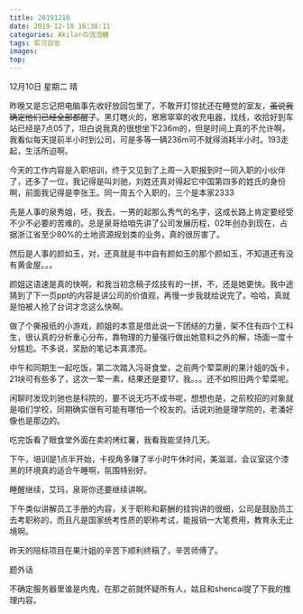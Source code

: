 ```yaml
---
title: 20191210
date: 2019-12-10 16:38:11
categories: Akilarの泡泡糖
tags: 实习日志
images:
top:
---
```


12月10日 星期二 晴

昨晚又是忘记把电脑事先收好放回包里了，不敢开灯惊扰还在睡觉的室友，~~虽说我确定他们已经全部都醒了~~。黑灯瞎火的，窸窸窣窣的收充电器，找线，收拾好到车站已经是7点05了，坦白说我真的很想坐下236m的，但是时间上真的不允许啊，我看似每天提前半小时到公司，可是多等一辆236m可不就得消耗半小时。193走起，生活所迫啊。

今天的工作内容是入职培训，终于又见到了上周一入职报到时一同入职的小伙伴了，还多了一位，我记得是叫刘驰，刘姓还真对得起它中国第四多的姓氏的身份啊，前面我记得是李张王。同一周五个入职的，三个是本家2333

先是人事的泉秀姐，呸，我去，一男的起那么秀气的名字，这成长路上肯定要经受不少不必要的苦难的。总是泉哥给咱先讲了公司发展历程，02年创办到现在，占据浙江省至少80%的土地资源规划类的业务，真的很厉害了。

然后是人事的颜如玉，对，还真就是书中自有颜如玉的那个颜如玉，不知道还有没有黄金屋。。。

颜姐这语速是真的快啊，和我当初念稿子炫技有的一拼，不，还是她更快。我中途猜到了下一页ppt的内容是讲公司的价值观，再慢一步我就给说完了。哈哈，真就是怕被人抢了台词才念这么快啊。

做了个撕报纸的小游戏，颜姐的本意是借此说一下团结的力量，架不住有四个工科生，很认真的分析重心分布，靠物理的力量强行做出她意料之外的解，场面一度十分尴尬。不多说，奖励的笔记本真漂亮。

中午和同期生一起吃饭，第二次踏入冯哥食堂，之前两个荤菜刷的果汁姐的饭卡，21块可有些多了，这次一荤一素，结果还是要17，我。。。还不如照旧两个荤菜呢。

闲聊时发现刘驰也是科院的，要不说无巧不成书呢，想想也是，之前校招的对象就是咱们学校，同期确实很有可能有哪怕一个校友的。话说刘驰是理学院的，老潘好像也是那边的。

吃完饭看了眼食堂外面在卖的烤红薯，我看我能坚持几天。

下午，培训是1点半开始，卡视角多赚了半小时午休时间，美滋滋，会议室这个漆黑的环境真的适合午睡啊，氛围特别好。

睡醒继续，艾玛，泉哥你还要继续讲啊。

下午类似讲解员工手册的内容，关于职称和薪酬的挂钩讲的很细，公司是鼓励员工去考职称的，而且凡是国家统考性质的职称考试，能报销一大笔费用，教育永无止境啊。

昨天的陪标项目在果汁姐的辛苦下顺利终稿了，辛苦师傅了。

题外话

不确定服务器里谁是内鬼，在那之前就怀疑所有人，姑且和shencai提了下我的推理内容。



